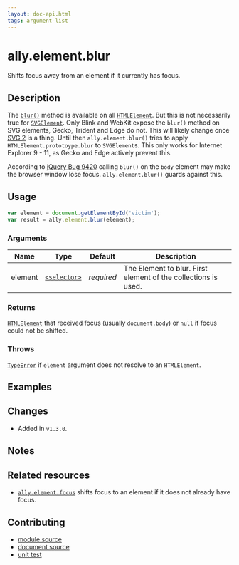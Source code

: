 ```yaml
---
layout: doc-api.html
tags: argument-list
---
```


# ally.element.blur

Shifts focus away from an element if it currently has focus.


## Description

The [`blur()`](https://developer.mozilla.org/en-US/docs/Web/API/HTMLElement/blur) method is available on all [`HTMLElement`](https://developer.mozilla.org/en-US/docs/Web/API/HTMLElement). But this is not necessarily true for [`SVGElement`](https://developer.mozilla.org/en-US/docs/Web/API/SVGElement). Only Blink and WebKit expose the `blur()` method on SVG elements, Gecko, Trident and Edge do not. This will likely change once [SVG 2](https://www.w3.org/TR/SVG2/interact.html#Focus) is a thing. Until then `ally.element.blur()` tries to apply `HTMLElement.prototoype.blur` to `SVGElement`s. This only works for Internet Explorer 9 - 11, as Gecko and Edge actively prevent this.

According to [jQuery Bug 9420](https://bugs.jqueryui.com/ticket/9420) calling `blur()` on the `body` element may make the browser window lose focus. `ally.element.blur()` guards against this.


## Usage

```js
var element = document.getElementById('victim');
var result = ally.element.blur(element);
```

### Arguments

| Name | Type | Default | Description |
| ---- | ---- | ------- | ----------- |
| element | [`<selector>`](../concepts.md#Selector) | *required* | The Element to blur. First element of the collections is used. |

### Returns

[`HTMLElement`](https://developer.mozilla.org/en/docs/Web/API/HTMLElement) that received focus (usually `document.body`) or `null` if focus could not be shifted.

### Throws

[`TypeError`](https://developer.mozilla.org/en-US/docs/Web/JavaScript/Reference/Global_Objects/TypeError) if `element` argument does not resolve to an `HTMLElement`.


## Examples


## Changes

* Added in `v1.3.0`.


## Notes


## Related resources

* [`ally.element.focus`](./focus.md) shifts focus to an element if it does not already have focus.


## Contributing

* [module source](https://github.com/medialize/ally.js/blob/master/src/element/blur.js)
* [document source](https://github.com/medialize/ally.js/blob/master/docs/api/element/blur.md)
* [unit test](https://github.com/medialize/ally.js/blob/master/test/unit/element.blur.test.js)
